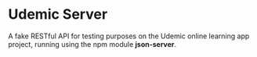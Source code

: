 # Udemic Server

A fake RESTful API for testing purposes on the Udemic online learning app project, running using the npm module **json-server**. 

